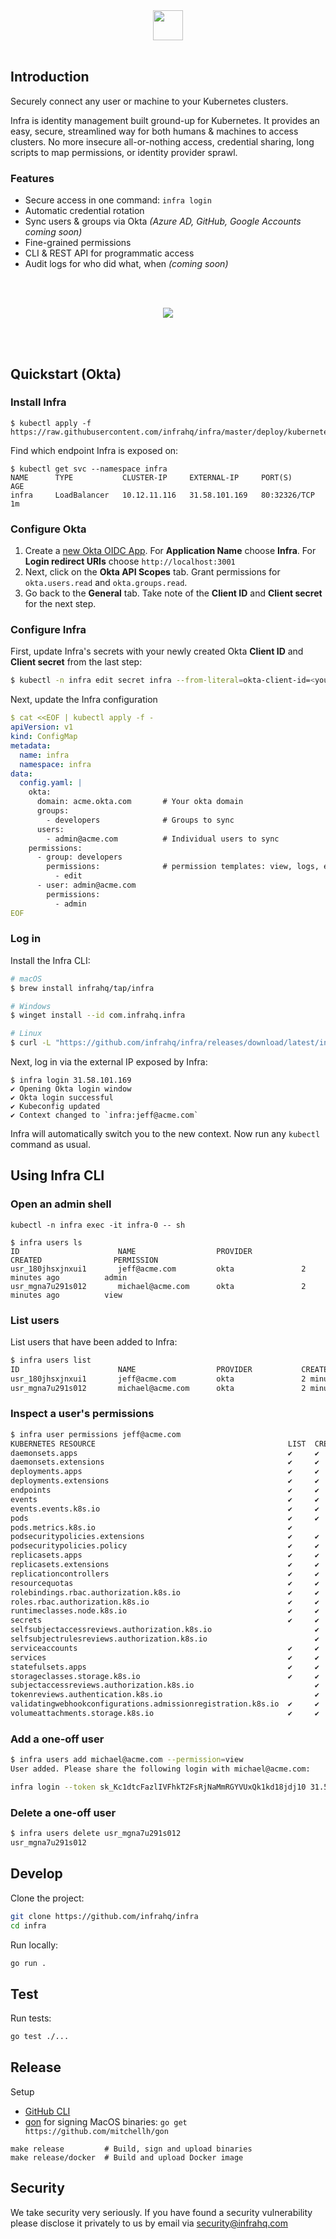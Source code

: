 <br/>
<br/>
<p align="center">
  <img src="./docs/images/logo.svg" height="48" />
  <br/>
  <br/>
</p>

## Introduction
Securely connect any user or machine to your Kubernetes clusters.

Infra is identity management built ground-up for Kubernetes. It provides an easy, secure, streamlined way for both humans & machines to access clusters. No more insecure all-or-nothing access, credential sharing, long scripts to map permissions, or identity provider sprawl.

### Features
* Secure access in one command: `infra login`
* Automatic credential rotation
* Sync users & groups via Okta _(Azure AD, GitHub, Google Accounts coming soon)_
* Fine-grained permissions
* CLI & REST API for programmatic access
* Audit logs for who did what, when _(coming soon)_

<br/>
<br/>
<p align="center">
  <img src="./docs/images/pic.svg" />
</p>
<br/>
<br/>


## Quickstart (Okta)

### Install Infra

```
$ kubectl apply -f https://raw.githubusercontent.com/infrahq/infra/master/deploy/kubernetes.yaml
```

Find which endpoint Infra is exposed on:

```
$ kubectl get svc --namespace infra
NAME      TYPE           CLUSTER-IP     EXTERNAL-IP     PORT(S)        AGE
infra     LoadBalancer   10.12.11.116   31.58.101.169   80:32326/TCP   1m
```

### Configure Okta

1. Create a [new Okta OIDC App](https://dev-02708987-admin.okta.com/admin/apps/oauth2-wizard/create?applicationType=WEB). For **Application Name** choose **Infra**. For **Login redirect URIs** choose `http://localhost:3001`
2. Next, click on the **Okta API Scopes** tab. Grant permissions for `okta.users.read` and `okta.groups.read`.
3. Go back to the **General** tab. Take note of the **Client ID** and **Client secret** for the next step.

### Configure Infra

First, update Infra's secrets with your newly created Okta **Client ID** and **Client secret** from the last step:

```bash
$ kubectl -n infra edit secret infra --from-literal=okta-client-id=<your okta client id> --from-literal=okta-client-secret=<your okta client secret>
```

Next, update the Infra configuration

```yaml
$ cat <<EOF | kubectl apply -f -
apiVersion: v1
kind: ConfigMap
metadata:
  name: infra
  namespace: infra
data:
  config.yaml: |
    okta:
      domain: acme.okta.com       # Your okta domain
      groups:
        - developers              # Groups to sync
      users:
        - admin@acme.com          # Individual users to sync
    permissions:
      - group: developers
        permissions:              # permission templates: view, logs, exec, edit, admin
          - edit
      - user: admin@acme.com
        permissions:
          - admin
EOF
```

### Log in

Install the Infra CLI:

```bash
# macOS
$ brew install infrahq/tap/infra

# Windows
$ winget install --id com.infrahq.infra

# Linux
$ curl -L "https://github.com/infrahq/infra/releases/download/latest/infra-linux-$(uname -m)" -o /usr/local/bin/infra
```

Next, log in via the external IP exposed by Infra:

```
$ infra login 31.58.101.169
✔ Opening Okta login window
✔ Okta login successful
✔ Kubeconfig updated
✔ Context changed to `infra:jeff@acme.com`
```

Infra will automatically switch you to the new context. Now run any `kubectl` command as usual.

## Using Infra CLI

### Open an admin shell

```
kubectl -n infra exec -it infra-0 -- sh

$ infra users ls
ID                      NAME                  PROVIDER           CREATED                PERMISSION
usr_180jhsxjnxui1       jeff@acme.com         okta               2 minutes ago          admin
usr_mgna7u291s012       michael@acme.com      okta               2 minutes ago          view
```

### List users

List users that have been added to Infra:

```bash
$ infra users list
ID                      NAME                  PROVIDER           CREATED                PERMISSION
usr_180jhsxjnxui1       jeff@acme.com         okta               2 minutes ago          admin
usr_mgna7u291s012       michael@acme.com      okta               2 minutes ago          view
```

### Inspect a user's permissions

```bash
$ infra user permissions jeff@acme.com
KUBERNETES RESOURCE                                           LIST  CREATE  UPDATE  DELETE
daemonsets.apps                                               ✔     ✔       ✔       ✔
daemonsets.extensions                                         ✔     ✔       ✔       ✔
deployments.apps                                              ✔     ✔       ✔       ✔
deployments.extensions                                        ✔     ✔       ✔       ✔
endpoints                                                     ✔     ✔       ✔       ✔
events                                                        ✔     ✔       ✔       ✔
events.events.k8s.io                                          ✔     ✔       ✔       ✔
pods                                                          ✔     ✔       ✔       ✔
pods.metrics.k8s.io                                           ✔                     
podsecuritypolicies.extensions                                ✔     ✔       ✔       ✔
podsecuritypolicies.policy                                    ✔     ✔       ✔       ✔
replicasets.apps                                              ✔     ✔       ✔       ✔
replicasets.extensions                                        ✔     ✔       ✔       ✔
replicationcontrollers                                        ✔     ✔       ✔       ✔
resourcequotas                                                ✔     ✔       ✔       ✔
rolebindings.rbac.authorization.k8s.io                        ✔     ✔       ✔       ✔
roles.rbac.authorization.k8s.io                               ✔     ✔       ✔       ✔
runtimeclasses.node.k8s.io                                    ✔     ✔       ✔       ✔
secrets                                                       ✔     ✔       ✔       ✔ 
selfsubjectaccessreviews.authorization.k8s.io                       ✔               
selfsubjectrulesreviews.authorization.k8s.io                        ✔               
serviceaccounts                                               ✔     ✔       ✔       ✔
services                                                      ✔     ✔       ✔       ✔
statefulsets.apps                                             ✔     ✔       ✔       ✔
storageclasses.storage.k8s.io                                 ✔     ✔       ✔       ✔
subjectaccessreviews.authorization.k8s.io                           ✔               
tokenreviews.authentication.k8s.io                                  ✔               
validatingwebhookconfigurations.admissionregistration.k8s.io  ✔     ✔       ✔       ✔
volumeattachments.storage.k8s.io                              ✔     ✔       ✔       ✔
```

### Add a one-off user

```bash
$ infra users add michael@acme.com --permission=view
User added. Please share the following login with michael@acme.com:

infra login --token sk_Kc1dtcFazlIVFhkT2FsRjNaMmRGYVUxQk1kd18jdj10 31.58.101.169
```

### Delete a one-off user

```bash
$ infra users delete usr_mgna7u291s012
usr_mgna7u291s012
```

## Develop

Clone the project:

```bash
git clone https://github.com/infrahq/infra
cd infra
```

Run locally:

```bash
go run .
```

## Test

Run tests:

```bash
go test ./...
```

## Release

Setup

* [GitHub CLI](https://github.com/cli/cli)
* [gon](https://github.com/mitchellh/gon) for signing MacOS binaries: `go get https://github.com/mitchellh/gon`

```
make release         # Build, sign and upload binaries
make release/docker  # Build and upload Docker image
```

## Security
We take security very seriously. If you have found a security vulnerability please disclose it privately to us by email via [security@infrahq.com](mailto:security@infrahq.com)
